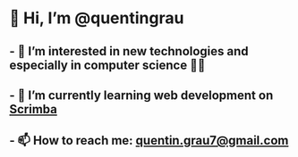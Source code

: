 # 👋 Hi, I’m @quentingrau
## - 👀 I’m interested in new technologies and especially in computer science 🧑‍💻 
## - 🌱 I’m currently learning web development on [Scrimba](https://scrimba.com/)
## - 📫 How to reach me: quentin.grau7@gmail.com
